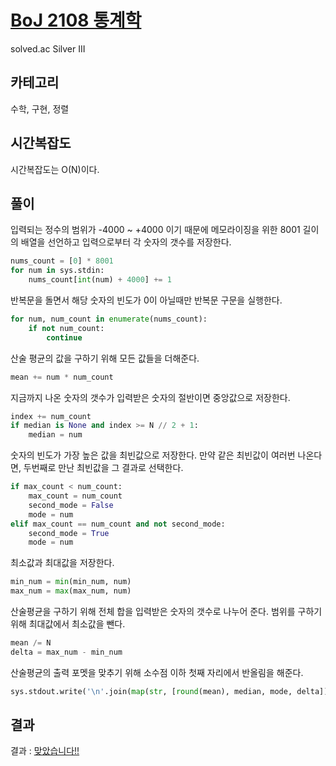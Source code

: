 # [BoJ 2108 통계학](https://www.acmicpc.net/problem/2108)

solved.ac Silver III

## 카테고리

수학, 구현, 정렬

## 시간복잡도

시간복잡도는 O(N)이다.

## 풀이

입력되는 정수의 범위가 -4000 ~ +4000 이기 때문에 메모라이징을 위한 8001 길이의 배열을 선언하고 입력으로부터 각 숫자의 갯수를 저장한다.

```python
nums_count = [0] * 8001
for num in sys.stdin:
    nums_count[int(num) + 4000] += 1
```

반복문을 돌면서 해당 숫자의 빈도가 0이 아닐때만 반복문 구문을 실행한다.

```python
for num, num_count in enumerate(nums_count):
    if not num_count:
        continue
```

산술 평균의 값을 구하기 위해 모든 값들을 더해준다.

```python
mean += num * num_count
```

지금까지 나온 숫자의 갯수가 입력받은 숫자의 절반이면 중앙값으로 저장한다.

```python
index += num_count
if median is None and index >= N // 2 + 1:
    median = num
```

숫자의 빈도가 가장 높은 값을 최빈값으로 저장한다. 만약 같은 최빈값이 여러번 나온다면, 두번째로 만난 최빈값을 그 결과로 선택한다.

```python
if max_count < num_count:
    max_count = num_count
    second_mode = False
    mode = num
elif max_count == num_count and not second_mode:
    second_mode = True
    mode = num
```

최소값과 최대값을 저장한다.

```python
min_num = min(min_num, num)
max_num = max(max_num, num)
```

산술평균을 구하기 위해 전체 합을 입력받은 숫자의 갯수로 나누어 준다. 범위를 구하기 위해 최대값에서 최소값을 뺀다.

```python
mean /= N
delta = max_num - min_num
```

산술평균의 출력 포멧을 맞추기 위해 소수점 이하 첫째 자리에서 반올림을 해준다.

```python
sys.stdout.write('\n'.join(map(str, [round(mean), median, mode, delta])))
```

## 결과

결과 : [맞았습니다!!](http://boj.kr/438516030e074515b6465e057f5f2c1d)